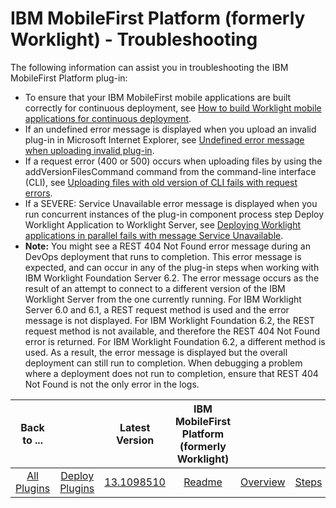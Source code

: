 
# IBM MobileFirst Platform (formerly Worklight) - Troubleshooting

The following information can assist you in troubleshooting the IBM MobileFirst Platform plug-in:

* To ensure that your IBM MobileFirst mobile applications are built correctly for continuous deployment, see [How to build Worklight mobile applications for continuous deployment](http://www.ibm.com/support/docview.wss?uid=swg21647372).
* If an undefined error message is displayed when you upload an invalid plug-in in Microsoft Internet Explorer, see [Undefined error message when uploading invalid plug-in](http://www.ibm.com/support/docview.wss?uid=swg21660275).
* If a request error (400 or 500) occurs when uploading files by using the addVersionFilesCommand command from the command-line interface (CLI), see [Uploading files with old version of CLI fails with request errors](http://www.ibm.com/support/docview.wss?uid=swg21660290).
* If a SEVERE: Service Unavailable error message is displayed when you run concurrent instances of the plug-in component process step Deploy Worklight Application to Worklight Server, see [Deploying Worklight applications in parallel fails with message Service Unavailable](http://www.ibm.com/support/docview.wss?uid=swg21660300).
* **Note:** You might see a REST 404 Not Found error message during an DevOps deployment that runs to completion. This error message is expected, and can occur in any of the plug-in steps when working with IBM Worklight Foundation Server 6.2. The error message occurs as the result of an attempt to connect to a different version of the IBM Worklight Server from the one currently running. For IBM Worklight Server 6.0 and 6.1, a REST request method is used and the error message is not displayed. For IBM Worklight Foundation 6.2, the REST request method is not available, and therefore the REST 404 Not Found error is returned. For IBM Worklight Foundation 6.2, a different method is used. As a result, the error message is displayed but the overall deployment can still run to completion. When debugging a problem where a deployment does not run to completion, ensure that REST 404 Not Found is not the only error in the logs.

|Back to ...||Latest Version|IBM MobileFirst Platform (formerly Worklight) |||||
| :---: | :---: | :---: | :---: | :---: | :---: | :---: | :---: |
|[All Plugins](../../index.md)|[Deploy Plugins](../README.md)|[13.1098510](https://raw.githubusercontent.com/UrbanCode/IBM-UCD-PLUGINS/main/files/air-worklight/ibm-mobilefirst-13.1098510.zip)|[Readme](README.md)|[Overview](overview.md)|[Steps](steps.md)|[Usage](usage.md)|[Downloads](downloads.md)|
